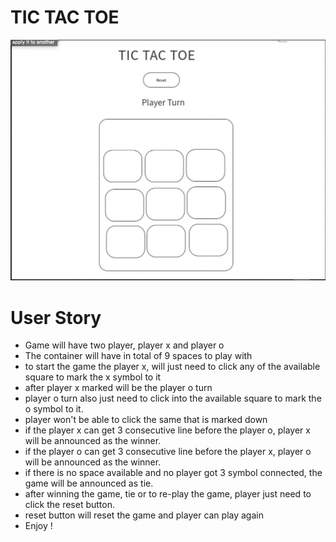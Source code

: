# TIC TAC TOE


![](tictactoe_wireframe.png)


# User Story
* Game will have two player, player x and player o
* The container will have in total of 9 spaces to play with
* to start the game the player x, will just need to click any of the available square to mark the x symbol to it
* after player x marked will be the player o turn
* player o turn also just need to click into the available square to mark the o symbol to it.
* player won't be able to click the same that is marked down
* if the player x can get 3 consecutive line before the player o, player x  will be announced as the winner.
* if the player o can get 3 consecutive line before the player x, player o will be announced as the winner.
* if there is no space available and no player got 3 symbol connected, the game will be announced as tie.
* after winning the game, tie or to re-play the game, player just need to click the reset button.
* reset button will reset the game and player can play again
* Enjoy !